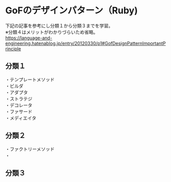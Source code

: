 # GoFのデザインパターン（Ruby)  
  
  下記の記事を参考にし分類１から分類３までを学習。  
  ※分類４はメリットがわかりづらいため省略。  
  https://language-and-engineering.hatenablog.jp/entry/20120330/p1#GofDesignPatternImportantPrinciple  
  
## 分類１  
・テンプレートメソッド  
・ビルダ  
・アダプタ  
・ストラテジ  
・デコレータ  
・ファサード  
・メディエイタ  

## 分類２  
・ファクトリーメソッド  
・
  
## 分類３  
  
